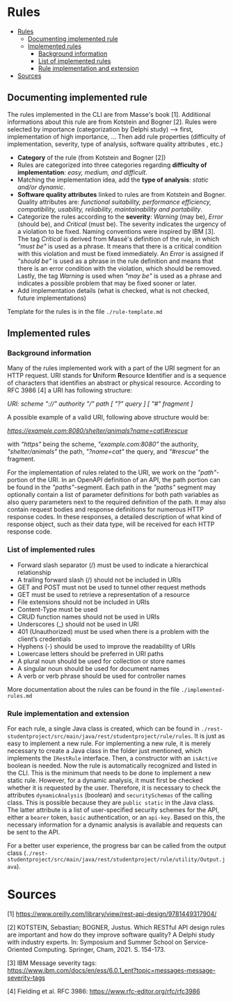 # Rules
- [Rules](#rules)
  - [Documenting implemented rule](#documenting-implemented-rule)
  - [Implemented rules](#implemented-rules)
    - [Background information](#background-information)
    - [List of implemented rules](#list-of-implemented-rules)
    - [Rule implementation and extension](#rule-implementation-and-extension)
- [Sources](#sources)

## Documenting implemented rule
The rules implemented in the CLI are from Masse's book [1]. Additional informations about this rule are from Kotstein and Bogner [2]. Rules were selected by importance (categorization by Delphi study) --> first, implementation of high importance, ... Then add rule properties (difficulty of implementation, severity, type of analysis, software quality attributes , etc.)
* **Category** of the rule (from Kotstein and Bogner [2])
* Rules are categorized into three categories regarding **difficulty of implementation**: *easy, medium, and difficult*. 
* Matching the implementation idea, add the **type of analysis**: *static and/or dynamic*.
* **Software quality attributes** linked to rules are from Kotstein and Bogner. Quality attributes are: *functional suitability, performance efficiency, compatibility, usability, reliability, maintainability and portability*. 
* Categorize the rules according to the **severity**: *Warning* (may be), *Error* (should be), and *Critical* (must be). The severity indicates the urgency of a violation to be fixed. Naming conventions were inspired by IBM [3]. The tag *Critical* is derived from Massé's definition of the rule, in which *"must be"* is used as a phrase. It means that there is a critical condition with this violation and must be fixed immediately. An *Error* is assigned if *"should be"* is used as a phrase in the rule definition and means that there is an error condition with the violation, which should be removed. Lastly, the tag *Warning* is used when *"may be"* is used as a phrase and indicates a possible problem that may be fixed sooner or later.
* Add implementation details (what is checked, what is not checked, future implementations)

Template for the rules is in the file `./rule-template.md`

## Implemented rules

### Background information
Many of the rules implemented work with a part of the URI segment for an HTTP request.
URI stands for **U**niform **R**esource **I**dentifier and is a sequence of characters that identifies an abstract or physical resource. According to RFC 3986 [4] a URI has following structure:

*URI: scheme "://" authority "/" path [ "?" query ] [ "\#" fragment ]* 

A possible example of a valid URI, following above structure would be:

*https://example.com:8080/shelter/animals?name=cat\#rescue*

with *"https"* being the scheme, *"example.com:8080"* the authority, *"shelter/animals"* the path, *"?name=cat"* the query, and *"\#rescue"* the fragment.

For the implementation of rules related to the URI, we work on the *"path"*-portion of the URI. In an OpenAPI definition of an API, the path portion can be found in the *"paths"*-segment. Each path in the *"paths"* segment may optionally contain a list of parameter definitions for both path variables as also query parameters next to the required definition of the path. It may also contain request bodies and response definitions for numerous HTTP response codes. In these responses, a detailed description of what kind of response object, such as their data type, will be received for each HTTP response code.

### List of implemented rules
* Forward slash separator (/) must be used to indicate a hierarchical relationship
* A trailing forward slash (/) should not be included in URIs
* GET and POST must not be used to tunnel other request methods 
* GET must be used to retrieve a representation of a resource
* File extensions should not be included in URIs
* Content-Type must be used
* CRUD function names should not be used in URIs
* Underscores (_) should not be used in URI
* 401 (Unauthorized) must be used when there is a problem with the client’s credentials
* Hyphens (-) should be used to improve the readability of URIs
* Lowercase letters should be preferred in URI paths
* A plural noun should be used for collection or store names
* A singular noun should be used for document names
* A verb or verb phrase should be used for controller names

More documentation about the rules can be found in the file `./implemented-rules.md`

### Rule implementation and extension
For each rule, a single Java class is created, which can be found in `./rest-studentproject/src/main/java/rest/studentproject/rule/rules`. It is just as easy to implement a new rule. For implementing a new rule, it is merely necessary to create a Java class in the folder just mentioned, which implements the `IRestRule` interface. Then, a constructor with an `isActive` boolean is needed. Now the rule is automatically recognized and listed in the CLI. This is the minimum that needs to be done to implement a new static rule. However, for a dynamic analysis, it must first be checked whether it is requested by the user. Therefore, it is necessary to check the attributes `dynamicAnalysis` (boolean) and `securitySchemas` of the calling class. This is possible because they are `public static` in the Java class. The latter attribute is a list of user-specified security schemes for the API, either a `bearer` token, `basic` authentication, or an `api-key`. Based on this, the necessary information for a dynamic analysis is available and requests can be sent to the API.

For a better user experience, the progress bar can be called from the output class (`./rest-studentproject/src/main/java/rest/studentproject/rule/utility/Output.java`).

# Sources
[1] https://www.oreilly.com/library/view/rest-api-design/9781449317904/

[2] KOTSTEIN, Sebastian; BOGNER, Justus. Which RESTful API design rules are important and how do they improve software quality? A Delphi study with industry experts. In: Symposium and Summer School on Service-Oriented Computing. Springer, Cham, 2021. S. 154-173.

[3] IBM Message severity tags: https://www.ibm.com/docs/en/ess/6.0.1_ent?topic=messages-message-severity-tags

[4] Fielding et al. RFC 3986: https://www.rfc-editor.org/rfc/rfc3986
